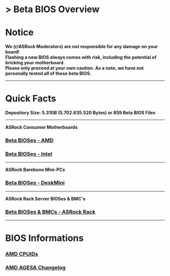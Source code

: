 # > Beta BIOS Overview

# Notice
**We (r/ASRock Moderators) are not responsible for any damage on your board!  
Flashing a new BIOS always comes with risk, including the potential of bricking your motherboard.  
Please only proceed at your own caution. As a note, we have not personally tested all of these beta BIOS.**
<hr>

# Quick Facts  
**Depository Size: 5.31GB (5.702.635.520 Bytes) or 859 Beta BIOS Files**
***

**ASRock Consumer Motherboards** 

### [Beta BIOSes - AMD](beta_bios_amd)  
### [Beta BIOSes - Intel](beta_bios_intel)
***

**ASRock Barebone Mini-PCs**  

### [Beta BIOSes - DeskMini](beta_bios_deskmini)
***

**ASRock Rack Server BIOSes & BMC's**

### [Beta BIOSes & BMCs - ASRock Rack](beta_bios_rack)
***

# BIOS Informations

### [AMD CPUIDs](amd_cpu_ids)
### [AMD AGESA Changelog](about_agesa)

